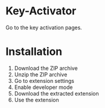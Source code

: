 # Key-Activator
Go to the key activation pages.

# Installation
1. Download the ZIP archive
2. Unzip the ZIP archive
3. Go to extension settings
4. Enable developer mode
5. Download the extracted extension
6. Use the extension
